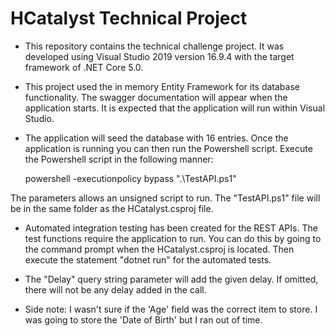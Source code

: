 ﻿# HCatalyst Technical Project

* This repository contains the technical challenge project.  It was developed using Visual Studio 2019 version 16.9.4 with the target framework of .NET Core 5.0.

* This project used the in memory Entity Framework for its database functionality.  The swagger documentation will appear when the application starts.  It is expected that the application will run within Visual Studio.

* The application will seed the database with 16 entries.  Once the application is running you can then run the Powershell script.  Execute the Powershell script in the following manner:

     powershell -executionpolicy bypass ".\TestAPI.ps1"

The parameters allows an unsigned script to run.  The "TestAPI.ps1" file will be in the same folder as the HCatalyst.csproj file.

* Automated integration testing has been created for the REST APIs.  The test functions require the application to run.  You can do this by going to the command prompt when the HCatalyst.csproj is located.  Then execute the statement "dotnet run" for the automated tests.

* The "Delay" query string parameter will add the given delay.  If omitted, there will not be any delay added in the call.

* Side note:  I wasn't sure if the 'Age' field was the correct item to store.  I was going to store the 'Date of Birth' but I ran out of time.

